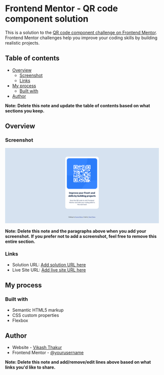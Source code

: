 # Frontend Mentor - QR code component solution

This is a solution to the [QR code component challenge on Frontend Mentor](https://www.frontendmentor.io/challenges/qr-code-component-iux_sIO_H). Frontend Mentor challenges help you improve your coding skills by building realistic projects.

## Table of contents

- [Overview](#overview)
  - [Screenshot](#screenshot)
  - [Links](#links)
- [My process](#my-process)
  - [Built with](#built-with)
- [Author](#author)

**Note: Delete this note and update the table of contents based on what sections you keep.**

## Overview

### Screenshot

![](./screenshot.jpg)

**Note: Delete this note and the paragraphs above when you add your screenshot. If you prefer not to add a screenshot, feel free to remove this entire section.**

### Links

- Solution URL: [Add solution URL here](https://github.com/vikashth1/qr-code-component-main)
- Live Site URL: [Add live site URL here](https://nostalgic-brown-4b5b90.netlify.app/)

## My process

### Built with

- Semantic HTML5 markup
- CSS custom properties
- Flexbox

## Author

- Website - [Vikash Thakur](https://github.com/vikashth1)
- Frontend Mentor - [@yourusername](https://www.frontendmentor.io/profile/vikashth1)

**Note: Delete this note and add/remove/edit lines above based on what links you'd like to share.**
